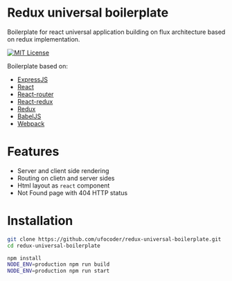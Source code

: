 Redux universal boilerplate
===========================

Boilerplate for react universal application building on flux architecture based on redux implementation.

[![MIT License](https://img.shields.io/npm/l/check-dependencies.svg?style=flat-square)](http://opensource.org/licenses/MIT)

Boilerplate based on:

* [ExpressJS](http://expressjs.com)
* [React](https://github.com/reactjs/)
* [React-router](https://github.com/reactjs/react-router)
* [React-redux](https://github.com/reactjs/react-redux)
* [Redux](https://github.com/reactjs/redux)
* [BabelJS](https://babeljs.io)
* [Webpack](https://webpack.github.io/)

# Features

* Server and client side rendering
* Routing on clietn and server sides
* Html layout as `react` component
* Not Found page with 404 HTTP status

# Installation

```bash
git clone https://github.com/ufocoder/redux-universal-boilerplate.git
cd redux-universal-boilerplate

npm install
NODE_ENV=production npm run build
NODE_ENV=production npm run start
```
